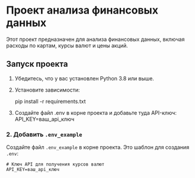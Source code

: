 # Проект анализа финансовых данных

Этот проект предназначен для анализа финансовых данных, включая расходы по картам, курсы валют и цены акций.

## Запуск проекта

1. Убедитесь, что у вас установлен Python 3.8 или выше.
2. Установите зависимости:

   pip install -r requirements.txt
3. Создайте файл .env в корне проекта и добавьте туда API-ключ:
API_KEY=ваш_api_ключ

### 2. **Добавить `.env_example`**

Создайте файл `.env_example` в корне проекта. Это шаблон для создания `.env`:

```env
# Ключ API для получения курсов валют
API_KEY=ваш_api_ключ